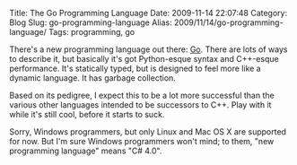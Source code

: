 Title: The Go Programming Language
Date: 2009-11-14 22:07:48
Category: Blog
Slug: go-programming-language
Alias: 2009/11/14/go-programming-language/
Tags: programming, go


There's a new programming language out there: [Go](http://golang.org/). There are lots of ways to describe it, but basically it's got Python-esque syntax and C++-esque performance. It's statically typed, but is designed to feel more like a dynamic language. It has garbage collection.

Based on its pedigree, I expect this to be a lot more successful than the various other languages intended to be successors to C++. Play with it while it's still cool, before it starts to suck.

Sorry, Windows programmers, but only Linux and Mac OS X are supported for now. But I'm sure Windows programmers won't mind; to them, "new programming language" means "C# 4.0".
